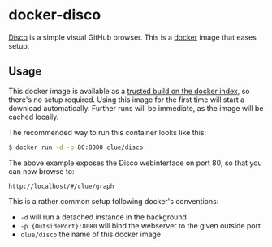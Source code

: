 # docker-disco

[Disco](https://github.com/carlwoodward/disco) is a simple visual GitHub browser.
This is a [docker](https://www.docker.io) image that eases setup.

## Usage

This docker image is available as a [trusted build on the docker index](https://index.docker.io/u/clue/disco/),
so there's no setup required.
Using this image for the first time will start a download automatically.
Further runs will be immediate, as the image will be cached locally.

The recommended way to run this container looks like this:

```bash
$ docker run -d -p 80:8080 clue/disco
```

The above example exposes the Disco webinterface on port 80, so that you can now browse to:

```
http://localhost/#/clue/graph
```

This is a rather common setup following docker's conventions:

* `-d` will run a detached instance in the background
* `-p {OutsidePort}:8080` will bind the webserver to the given outside port
* `clue/disco` the name of this docker image

